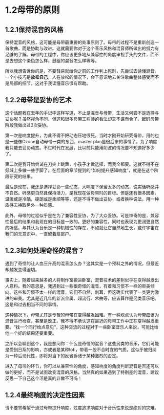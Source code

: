 1.2母带的原则
=======

## 1.2.1保持混音的风格

保持混音的风格，这可能是母带最重要的处事原则了。母带的过程不是重新创造一首歌曲，而是协助与改进。这就需要你对于这个音乐风格和混音师所做出的努力有足够的了解。母带的工程中，你应该更多地从兼容性的角度审视手头的文件，而不是去想这个染色怎么样，鼓组的混音怎么样等等。

所以我想告诉你的是，不要轻易就给你之前的工作判上死刑，先尝试去读懂混音。一个小技巧是**放松自己**，人在放松的情况下，会下意识地去关注歌曲整体感受而不是局部的细节，这对于我读懂音乐很有帮助。

## 1.2.2母带是妥协的艺术

这个话题我在去年的手记中这样写道，不止是混音与母带，生活又何尝不是选择与妥协呢？虽然视角不同，但这和很多母带工程师的看法却又不谋而合了。起码母带阶段我做出过3次妥协。

第一次是响度提升，为此不得不把动态压地很死。当时才刚开始研究母带，用的也是一些像Ozone自动母带一类的东西，master plan是很后来的事情了。为了响度我只能去妥协动态。不过时代在发展，比以前只能用削波的情况要不知道好多少了。

第二次是我开始尝试在刀尖上跳舞，小孩子才做选择，而我全都要。这就不得不在频域上多做一些手脚了。在后面的章节提到的“如何提升感知响度”，就是在这个阶段研究的结果。

最后是现在，我还是选择妥协一些动态，大响度下保留太多的动态，说实话听感并不自然。听感更自然且保持活力，是我现在做母带时的目标。但是还有很多因素，温暖或是冷酷，硬朗或是柔顺等等，还是不得不做出妥协，或者换种说法，用一种质感去换取另外一种质感。

此外，母带的过程似乎是在为了兼容性妥协，为了大众妥协。可是神奇的是，兼容性最后的结果和我现在的目标是一致的。更好的兼容性，同时也表现为更润更自然的听感。与其认为音乐是一种机械性的存在，不如就让它自然地生长，或许宇宙在我们的无意识中，一直留着扇窗户。

## 1.2.3如何处理奇怪的混音？

遇到了奇怪的让人血压升高的混音怎么办？这其实是一个预料之外的情况，但最近却越发变得迫切。

事实上，随着越来越多的人将制作室搬进卧室，混音技术的差别似乎在变得越发出人意料。我的意思是，我遇到过一些很奇怪的混音，有着和习惯不一样的审美倾向。这些和习惯不太一样的混音，它们不自然，刺耳，但这确实代表了一类更为激进的审美。尤其是近几年的新派金属、超流行、术曲等，应该算作是另类音乐吧。这是和过去相当不同的事情。

这种情况下，母带尤其是专辑的母带在变得越发困难。有一种观点认为母带应该为混音进行检查，甚至是改正。我不得不承认这在最近的母带工作中正在变得越发重要。“找一个同行给点意见”，这种交流的过程对于一些卧室音乐人来说，可能比给他一个好的结果还要重要。

之所以会聊到这个，我是想问你：什么是奇怪的混音？这些另类的音乐，它们可能是受到日系的影响，亦或者是某种lofi，带着一股不合时宜的气质。这似乎被归纳为一种后现代性，即将对当下的反省诉诸于某种激烈的否定。

进入了母带的环节，你可以从兼容性的角度，感知响度的角度判断混音是否还可以做的更好，而不是试图改变混音的风格。当然真的如果遇到了特别差的混音，建议反思一下自己这个活是真的非做不可吗！

## 1.2.4最终响度的决定性因素

请不要寄希望于通过母带提升响度，过度追求响度对于音乐性来说是绝对的灾难。
